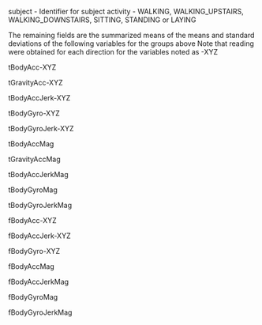 subject  - Identifier for subject
activity - WALKING, WALKING_UPSTAIRS, WALKING_DOWNSTAIRS, SITTING, STANDING or LAYING

The remaining fields are the summarized means of the means and standard deviations of the following variables for the groups above
Note that reading were obtained for each direction for the variables noted as -XYZ 

tBodyAcc-XYZ

tGravityAcc-XYZ

tBodyAccJerk-XYZ

tBodyGyro-XYZ

tBodyGyroJerk-XYZ

tBodyAccMag

tGravityAccMag

tBodyAccJerkMag

tBodyGyroMag

tBodyGyroJerkMag

fBodyAcc-XYZ

fBodyAccJerk-XYZ

fBodyGyro-XYZ

fBodyAccMag

fBodyAccJerkMag

fBodyGyroMag

fBodyGyroJerkMag

